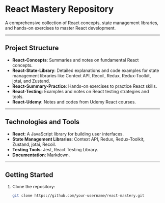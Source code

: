 # React Mastery Repository

A comprehensive collection of React concepts, state management libraries, and hands-on exercises to master React development.

---

## Project Structure

- **React-Concepts**: Summaries and notes on fundamental React concepts.
- **React-State-Library**: Detailed explanations and code examples for state management libraries like Context API, Recoil, Redux, Redux-Toolkit, jotai, and Zustand.
- **React-Summary-Practice**: Hands-on exercises to practice React skills.
- **React-Testing**: Examples and notes on React testing strategies and tools.
- **React-Udemy**: Notes and codes from Udemy React courses.

---

## Technologies and Tools

- **React**: A JavaScript library for building user interfaces.
- **State Management Libraries**: Context API, Redux, Redux-Toolkit, Zustand, jotai, Recoil.
- **Testing Tools**: Jest, React Testing Library.
- **Documentation**: Markdown.

---

## Getting Started

1. Clone the repository:
   ```bash
   git clone https://github.com/your-username/react-mastery.git
